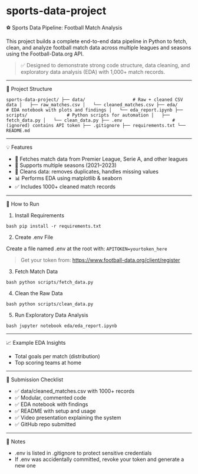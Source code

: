 # sports-data-project

⚽ Sports Data Pipeline: Football Match Analysis

This project builds a complete end-to-end data pipeline in Python to fetch, clean, and analyze football match data across multiple leagues and seasons using the Football-Data.org API.

> ✅ Designed to demonstrate strong code structure, data cleaning, and exploratory data analysis (EDA) with 1,000+ match records.

---

🔧 Project Structure

`
sports-data-project/
├── data/                  # Raw + cleaned CSV data
│   ├── raw_matches.csv
│   └── cleaned_matches.csv
├── eda/                   # EDA notebook with plots and findings
│   └── eda_report.ipynb
├── scripts/               # Python scripts for automation
│   ├── fetch_data.py
│   └── clean_data.py
├── .env                   # (ignored) contains API token
├── .gitignore
├── requirements.txt
└── README.md
`

---

💡 Features

- 🔄 Fetches match data from Premier League, Serie A, and other leagues
- 📆 Supports multiple seasons (2021–2023)
- 🧹 Cleans data: removes duplicates, handles missing values
- 📊 Performs EDA using matplotlib & seaborn
- ✅ Includes 1000+ cleaned match records

---

🚀 How to Run

1. Install Requirements

`bash
pip install -r requirements.txt
`

2. Create .env File

Create a file named .env at the root with:
`
APITOKEN=yourtoken_here
`

> Get your token from: https://www.football-data.org/client/register

3. Fetch Match Data

`bash
python scripts/fetch_data.py
`

4. Clean the Raw Data

`bash
python scripts/clean_data.py
`

5. Run Exploratory Data Analysis

`bash
jupyter notebook eda/eda_report.ipynb
`

---

📈 Example EDA Insights

- Total goals per match (distribution)
- Top scoring teams at home


---

📁 Submission Checklist

- ✅ data/cleaned_matches.csv with 1000+ records
- ✅ Modular, commented code
- ✅ EDA notebook with findings
- ✅ README with setup and usage
- ✅ Video presentation explaining the system
- ✅ GitHub repo submitted

---

🔐 Notes

- .env is listed in .gitignore to protect sensitive credentials
- If .env was accidentally committed, revoke your token and generate a new one

